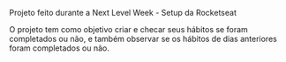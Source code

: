 <p> Projeto feito durante a Next Level Week - Setup da Rocketseat</p>
<p> O projeto tem como objetivo criar e checar seus hábitos se foram completados ou não, e também observar se os hábitos de dias anteriores foram completados ou não.</p>
